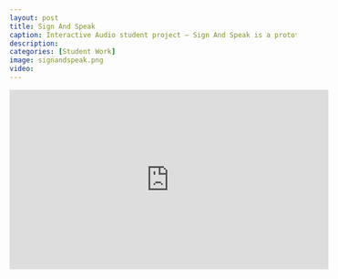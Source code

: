 ```yaml
---
layout: post
title: Sign And Speak
caption: Interactive Audio student project — Sign And Speak is a prototype accessibility tool that converts American Sign Language into spoken word. Creators — Jeff Andrews, Michael Carter #AlgorithmicProcessing #GestureRecognition #AssistiveTech #HCI #RealTimeProcessing #DigitalSignalProcessing #MaxMSP #CreativeCoding #InteractiveAudio #ComputationalLinguistics #SensorFusion #WearableTech #Arduino #EmbeddedSystems #HumanCenteredDesign #AccessibilityTech #TangibleInterfaces #DataMapping
description:
categories: [Student Work]
image: signandspeak.png
video: 
---
```

<iframe width="560" height="315" src="https://www.youtube.com/embed/nImL_gp5A10" title="YouTube video player" frameborder="0" allow="accelerometer; autoplay; clipboard-write; encrypted-media; gyroscope; picture-in-picture; web-share" allowfullscreen></iframe>
